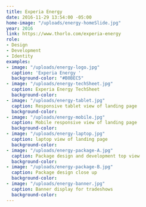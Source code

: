 ```yaml
---
title: Experia Energy
date: 2016-11-29 13:54:00 -05:00
home-image: "/uploads/energy-homeSlide.jpg"
year: 2016
link: https://www.thorlo.com/experia-energy
role:
- Design
- Development
- Identity
examples:
- image: "/uploads/energy-logo.jpg"
  caption: 'Experia Energy '
  background-color: "#B0BEC5"
- image: "/uploads/energy-techSheet.jpg"
  caption: Experia Energy TechSheet
  background-color: 
- image: "/uploads/energy-tablet.jpg"
  caption: Responsive tablet view of landing page
  background-color: 
- image: "/uploads/energy-mobile.jpg"
  caption: Mobile responsive view of landing page
  background-color: 
- image: "/uploads/energy-laptop.jpg"
  caption: laptop view of landing page
  background-color: 
- image: "/uploads/energy-package-A.jpg"
  caption: Package design and development top view
  background-color: 
- image: "/uploads/energy-package-B.jpg"
  caption: Package design close up
  background-color: 
- image: "/uploads/energy-banner.jpg"
  caption: Banner display for tradeshows
  background-color: 
---
```


